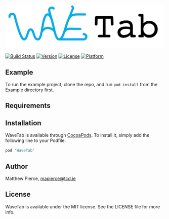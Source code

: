 ![logo](Images/logo.png)

[![Build Status](https://app.bitrise.io/app/872a9d3de5f313cb/status.svg?token=1CGq75nCwZ7K0HnlDgCamA&branch=master)](https://app.bitrise.io/app/872a9d3de5f313cb)
[![Version](https://img.shields.io/cocoapods/v/WaveTab.svg?style=flat)](https://cocoapods.org/pods/WaveTab)
[![License](https://img.shields.io/cocoapods/l/WaveTab.svg?style=flat)](https://cocoapods.org/pods/WaveTab)
[![Platform](https://img.shields.io/cocoapods/p/WaveTab.svg?style=flat)](https://cocoapods.org/pods/WaveTab)

## Example

To run the example project, clone the repo, and run `pod install` from the Example directory first.

## Requirements

## Installation

WaveTab is available through [CocoaPods](https://cocoapods.org). To install
it, simply add the following line to your Podfile:

```ruby
pod 'WaveTab'
```

## Author

Matthew Pierce, mapierce@tcd.ie

## License

WaveTab is available under the MIT license. See the LICENSE file for more info.
